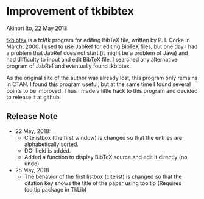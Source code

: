 ﻿# Improvement of tkbibtex

Akinori Ito, 22 May 2018

[tkbibtex](https://ctan.org/tex-archive/biblio/bibtex/utils/tkbibtex/) is a tcl/tk program for editing BibTeX file, written by P. I. Corke in March, 2000.
I used to use JabRef for editing BibTeX files, but one day I had a problem that JabRef does not start
(it might be a problem of Java) and had difficulty to input and edit BibTeX file.
I searched any alternative program of JabRef and eventually found tkbibtex.

As the original site of the author was already lost, this program only remains in CTAN. I found this program useful, but at the same time I found several points to be improved. Thus I made a little hack to this program and decided to release it at github.

## Release Note

- 22 May, 2018:
    - Citelistbox (the first window) is changed so that the entries are alphabetically sorted.
    - DOI field is added.
    - Added a function to display BibTeX source and edit it directly (no undo)
- 25 May, 2018
    - The behavior of the first listbox (citelist) is changed so that the citation key shows the title of the paper using tooltip (Requires tooltip package in TkLib)
